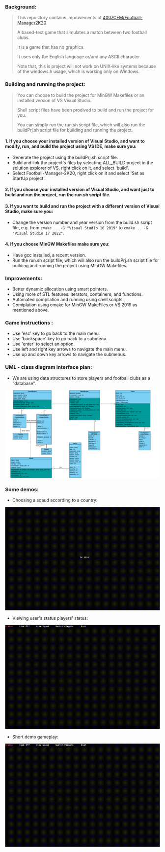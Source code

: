 

### Background:
> This repository contains improvements of [4007CEM/Football-Manager2K20](https://github.com/4007CEM/Football-Manager-2K20).
>
> A based-text game that simulates a match between two football clubs.
> 
> It is a game that has no graphics. 
> 
> It uses only the English language or/and any ASCII character.
>
> Note that, this is project will not work on UNIX-like systems because of the windows.h usage, which is working only on Windows.

### Building and running the project:

> You can choose to build the project for MinGW Makefiles or an installed version of VS Visual Studio.
>
> Shell script files have been prodived to build and run the project for you.
>
> You can simply run the run.sh script file, which will also run the buildPrj.sh script file for building and running the project.

#### 1. If you choose your installed version of Visual Studio, and want to modify, run, and build the project using VS IDE, make sure you:
* Generate the project using the buildPrj.sh script file.
* Build and link the project's files by selecting ALL_BUILD project in the solution explorer of VS, right click on it, and select 'build'.
* Select Football-Manager-2K20, right click on it and select 'Set as StartUp project'.

#### 2. If you choose your installed version of Visual Studio, and want just to build and run the project, run the run.sh script file.

#### 3. If you want to build and run the project with a different version of Visual Studio, make sure you:
* Change the version number and year version from the build.sh script file, e.g. from `cmake .. -G "Visual Studio 16 2019"` to `cmake .. -G "Visual Studio 17 2022"`.

#### 4. If you choose MinGW Makefiles make sure you:
* Have gcc installed, a recent version.
* Run the run.sh script file, which will also run the buildPrj.sh script file for building and running the project using MinGW Makefiles.


### Improvements:
* Better dynamic allocation using smart pointers.
* Using more of STL features: iterators, containers, and functions.
* Automated compilation and running using shell scripts.
* Comiplation using cmake for MinGW MakeFiles or VS 2019 as mentioned above.

### Game instructions :

* Use 'esc' key to go back to the main menu.
* Use 'backspace' key to go back to a submenu.
* Use 'enter' to select an option.
* Use left and right key arrows to navigate the main menu.
* Use up and down key arrows to navigate the submenus.

### UML - class diagram interface plan:

* We are using data structures to store players and football clubs as a "database".

![](/media/interface_plan.PNG)

### Some demos:
* Choosing a sqaud according to a country:

![](/media/select_squad.gif) 

* Viewing user's status players' status:

![](/media/status_and_players.gif)

* Short demo gameplay:

![](/media/gameplay.gif)
